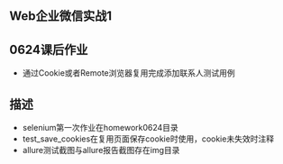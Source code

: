 ## Web企业微信实战1
## 0624课后作业
- 通过Cookie或者Remote浏览器复用完成添加联系人测试用例

## 描述
- selenium第一次作业在homework0624目录
- test_save_cookies在复用页面保存cookie时使用，cookie未失效时注释
- allure测试截图与allure报告截图存在img目录